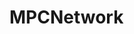 <!DOCTYPE html>
<html lang="en">
<head>
    <meta charset="UTF-8">
    <meta name="viewport" content="width=device-width, initial-scale=1.0">
    <title>Loading effect</title>
</head>
<style>
    html {
    height: 100vh;
}

body {
    height: 100%;
    display: flex;
    font-family: "mono", monospace;
    flex-direction: column;
    align-items: center;
    justify-content: center;
    background: #253238
}

h1 {
    position: relative;
    font-size: 50px;
    text-transform: uppercase;
    color: #212121;
    border-bottom: 10px solid #212121;
}

h1:before {
    top: 0;
    left: 0;
    content: 'MPCNetwork';
    color: #00ffff;
    position: absolute; 
    overflow: hidden;
    border-bottom: 10px solid #00ffff;
    animation: loading 8s infinite linear;
}

@keyframes loading {
    0% {
        width: 0;
    }
    100% {
        width: 100%; 
    }
}
</style>
<body>
    <h1>MPCNetwork</h1>
</body>
</html>

<!-- ![ondrr constructie](https://github.com/user-attachments/assets/c01ae0b3-b85c-4576-b10f-a413e31cc2c9)

Goedemorgen! Hier is de afbeelding die het concept van "Constructie" toont 
Met machinekraan bedieners die het woord "onder" nog aan het liften zijn om bovenop "constructie" te plaatsen:
                                                                                                            😊🚧🏗️
mpcnetwork --!>
